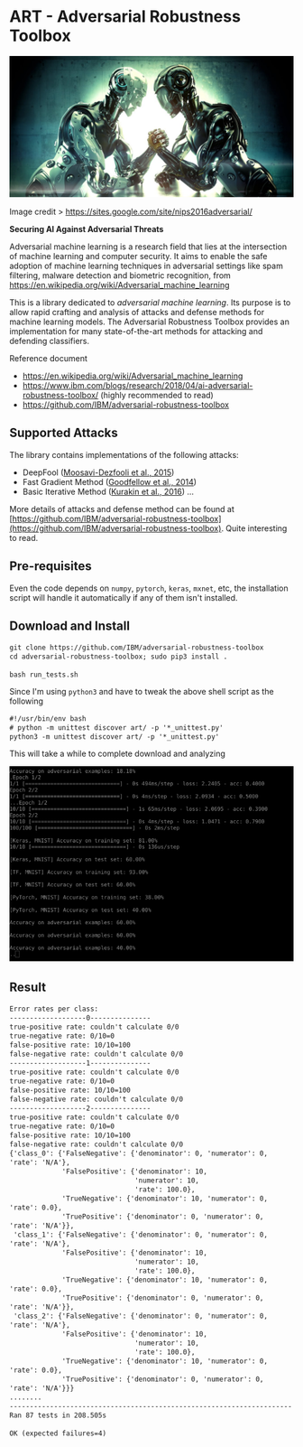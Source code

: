 # ART - Adversarial Robustness Toolbox

<center><img src="../imgs/20180818_robotic_arm_wrestling.jpg" width="650px"></center>

Image credit > https://sites.google.com/site/nips2016adversarial/

__Securing AI Against Adversarial Threats__

Adversarial machine learning is a research field that lies at the intersection of machine learning and computer security. It aims to enable the safe adoption of machine learning techniques in adversarial settings like spam filtering, malware detection and biometric recognition, from https://en.wikipedia.org/wiki/Adversarial_machine_learning

This is a library dedicated to *adversarial machine learning*. Its purpose is to allow rapid crafting and analysis of attacks and defense methods for machine learning models. The Adversarial Robustness Toolbox provides an implementation for many state-of-the-art methods for attacking and defending classifiers.

Reference document
- https://en.wikipedia.org/wiki/Adversarial_machine_learning
- https://www.ibm.com/blogs/research/2018/04/ai-adversarial-robustness-toolbox/ (highly recommended to read)
- https://github.com/IBM/adversarial-robustness-toolbox

## Supported Attacks
The library contains implementations of the following attacks:

- DeepFool ([Moosavi-Dezfooli et al., 2015](https://arxiv.org/abs/1511.04599))
- Fast Gradient Method ([Goodfellow et al., 2014](https://arxiv.org/abs/1412.6572))
- Basic Iterative Method ([Kurakin et al., 2016](https://arxiv.org/abs/1607.02533))
...

More details of attacks and defense method can be found at [https://github.com/IBM/adversarial-robustness-toolbox](https://github.com/IBM/adversarial-robustness-toolbox). Quite interesting to read.

## Pre-requisites
Even the code depends on ```numpy```, ```pytorch```, ```keras```, ```mxnet```, etc, the installation script will handle it automatically if any of them isn't installed.

## Download and Install
```
git clone https://github.com/IBM/adversarial-robustness-toolbox
cd adversarial-robustness-toolbox; sudo pip3 install .

bash run_tests.sh
```
Since I'm using ```python3``` and have to tweak the above shell script as the following
```
#!/usr/bin/env bash
# python -m unittest discover art/ -p '*_unittest.py'
python3 -m unittest discover art/ -p '*_unittest.py'
```

This will take a while to complete download and analyzing

<img src="../imgs/20180816_art_training.png" width="700px">

## Result

```
Error rates per class:
-------------------0---------------
true-positive rate: couldn't calculate 0/0
true-negative rate: 0/10=0
false-positive rate: 10/10=100
false-negative rate: couldn't calculate 0/0
-------------------1---------------
true-positive rate: couldn't calculate 0/0
true-negative rate: 0/10=0
false-positive rate: 10/10=100
false-negative rate: couldn't calculate 0/0
-------------------2---------------
true-positive rate: couldn't calculate 0/0
true-negative rate: 0/10=0
false-positive rate: 10/10=100
false-negative rate: couldn't calculate 0/0
{'class_0': {'FalseNegative': {'denominator': 0, 'numerator': 0, 'rate': 'N/A'},
             'FalsePositive': {'denominator': 10,
                               'numerator': 10,
                               'rate': 100.0},
             'TrueNegative': {'denominator': 10, 'numerator': 0, 'rate': 0.0},
             'TruePositive': {'denominator': 0, 'numerator': 0, 'rate': 'N/A'}},
 'class_1': {'FalseNegative': {'denominator': 0, 'numerator': 0, 'rate': 'N/A'},
             'FalsePositive': {'denominator': 10,
                               'numerator': 10,
                               'rate': 100.0},
             'TrueNegative': {'denominator': 10, 'numerator': 0, 'rate': 0.0},
             'TruePositive': {'denominator': 0, 'numerator': 0, 'rate': 'N/A'}},
 'class_2': {'FalseNegative': {'denominator': 0, 'numerator': 0, 'rate': 'N/A'},
             'FalsePositive': {'denominator': 10,
                               'numerator': 10,
                               'rate': 100.0},
             'TrueNegative': {'denominator': 10, 'numerator': 0, 'rate': 0.0},
             'TruePositive': {'denominator': 0, 'numerator': 0, 'rate': 'N/A'}}}
........
----------------------------------------------------------------------
Ran 87 tests in 208.505s

OK (expected failures=4)
```
